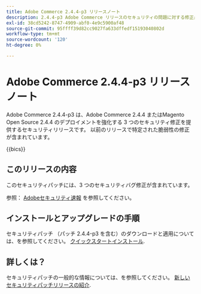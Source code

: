 ```yaml
---
title: Adobe Commerce 2.4.4-p3 リリースノート
description: 2.4.4-p3 Adobe Commerce リリースのセキュリティの問題に対する修正点について説明します。
exl-id: 38cd5242-8747-4909-abf0-4e9c5900af48
source-git-commit: 95ffff39d82cc9027fa633dffedf15193040802d
workflow-type: tm+mt
source-wordcount: '120'
ht-degree: 0%

---
```


# Adobe Commerce 2.4.4-p3 リリースノート

Adobe Commerce 2.4.4-p3 は、Adobe Commerce 2.4.4 またはMagento Open Source 2.4.4 のデプロイメントを強化する 3 つのセキュリティ修正を提供するセキュリティリリースです。 以前のリリースで特定された脆弱性の修正が含まれています。

{{bics}}

## このリリースの内容

このセキュリティパッチには、3 つのセキュリティバグ修正が含まれています。

参照： [Adobeセキュリティ速報](https://helpx.adobe.com/security/products/magento/apsb23-17.html) を参照してください。

## インストールとアップグレードの手順

セキュリティパッチ （パッチ 2.4.4-p3 を含む）のダウンロードと適用については、を参照してください。 [クイックスタートインストール](../../../installation/composer.md).

## 詳しくは？

セキュリティパッチの一般的な情報については、を参照してください。 [新しいセキュリティパッチリリースの紹介](https://community.magento.com/t5/Magento-DevBlog/Introducing-the-New-Security-Patch-Release/ba-p/141287).
